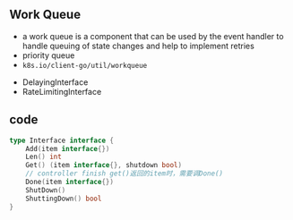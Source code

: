 
## Work Queue

+ a work queue is a component that can be used by the event handler to handle queuing of state changes and help to implement retries
+ priority queue
+ `k8s.io/client-go/util/workqueue`
<!-- 延迟添加到work queue -->
+ DelayingInterface
+ RateLimitingInterface 

## code
```go
type Interface interface {
    Add(item interface{})
    Len() int
    Get() (item interface{}, shutdown bool)
    // controller finish get()返回的item时，需要调Done()
    Done(item interface{})
    ShutDown()
    ShuttingDown() bool
}
```
